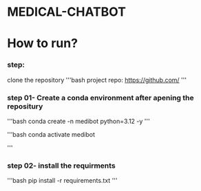 # MEDICAL-CHATBOT


# How to run?
### step:

clone the repository
'''bash
project repo: https://github.com/
'''
### step 01- Create a conda environment after apening the repositury

'''bash
conda create -n medibot python=3.12 -y
'''

'''bash
conda activate medibot
 
'''

### step 02- install the requirments
'''bash
pip install -r requirements.txt
'''